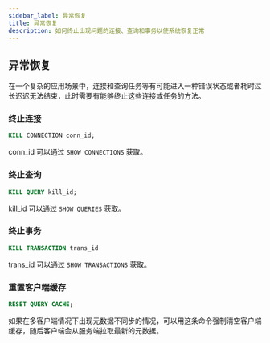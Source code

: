 ```yaml
---
sidebar_label: 异常恢复
title: 异常恢复
description: 如何终止出现问题的连接、查询和事务以使系统恢复正常
---
```


## 异常恢复

在一个复杂的应用场景中，连接和查询任务等有可能进入一种错误状态或者耗时过长迟迟无法结束，此时需要有能够终止这些连接或任务的方法。

### 终止连接

```sql
KILL CONNECTION conn_id;
```

conn_id 可以通过 `SHOW CONNECTIONS` 获取。

### 终止查询

```sql
KILL QUERY kill_id;
```

kill_id 可以通过 `SHOW QUERIES` 获取。

### 终止事务

```sql
KILL TRANSACTION trans_id
```

trans_id 可以通过 `SHOW TRANSACTIONS` 获取。

### 重置客户端缓存

```sql
RESET QUERY CACHE;
```

如果在多客户端情况下出现元数据不同步的情况，可以用这条命令强制清空客户端缓存，随后客户端会从服务端拉取最新的元数据。
